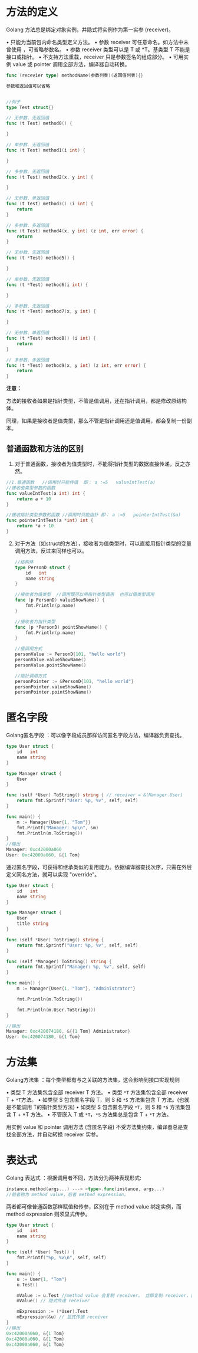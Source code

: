#  方法的定义

Golang 方法总是绑定对象实例，并隐式将实例作为第一实参 (receiver)。

• 只能为当前包内命名类型定义方法。
• 参数 receiver 可任意命名。如方法中未曾使用 ，可省略参数名。
• 参数 receiver 类型可以是 T 或 *T。基类型 T 不能是接口或指针。 
• 不支持方法重载，receiver 只是参数签名的组成部分。
• 可用实例 value 或 pointer 调用全部方法，编译器自动转换。

```go 
func (recevier type) methodName(参数列表)(返回值列表){}

参数和返回值可以省略


//列子
type Test struct{}

// 无参数、无返回值
func (t Test) method0() {

}

// 单参数、无返回值
func (t Test) method1(i int) {

}

// 多参数、无返回值
func (t Test) method2(x, y int) {

}

// 无参数、单返回值
func (t Test) method3() (i int) {
    return
}

// 多参数、多返回值
func (t Test) method4(x, y int) (z int, err error) {
    return
}

// 无参数、无返回值
func (t *Test) method5() {

}

// 单参数、无返回值
func (t *Test) method6(i int) {

}

// 多参数、无返回值
func (t *Test) method7(x, y int) {

}

// 无参数、单返回值
func (t *Test) method8() (i int) {
    return
}

// 多参数、多返回值
func (t *Test) method9(x, y int) (z int, err error) {
    return
}
```

**注意：**

方法的接收者如果是指针类型，不管是值调用，还在指针调用，都是修改原结构体。

同理，如果是接收者是值类型，那么不管是指针调用还是值调用，都会复制一份副本。



## 普通函数和方法的区别

1. 对于普通函数，接收者为值类型时，不能将指针类型的数据直接传递，反之亦然。

```go
//1.普通函数   //调用时只能传值  即： a :=5   valueIntTest(a)
//接收值类型参数的函数
func valueIntTest(a int) int {
    return a + 10
}

//接收指针类型参数的函数 //调用时只能指针 即： a :=5   pointerIntTest(&a)
func pointerIntTest(a *int) int {
    return *a + 10
}
```

2. 对于方法（如struct的方法），接收者为值类型时，可以直接用指针类型的变量调用方法，反过来同样也可以。

   ```go
   //结构体
   type PersonD struct {
       id   int
       name string
   }
   
   //接收者为值类型  //调用既可以用指针类型调用  也可以值类型调用  
   func (p PersonD) valueShowName() {
       fmt.Println(p.name)
   }
   
   //接收者为指针类型
   func (p *PersonD) pointShowName() {
       fmt.Println(p.name)
   }
   
   //值调用方式
   personValue := PersonD{101, "hello world"}    
   personValue.valueShowName()  
   personValue.pointShowName()
   
   //指针调用方式
   personPointer := &PersonD{101, "hello world"} 
   personPointer.valueShowName()
   personPointer.pointShowName()
   
   ```

   

# 匿名字段

Golang匿名字段 ：可以像字段成员那样访问匿名字段方法，编译器负责查找。

```go
type User struct {
    id   int
    name string
}

type Manager struct {
    User
}

func (self *User) ToString() string { // receiver = &(Manager.User)
    return fmt.Sprintf("User: %p, %v", self, self)
}

func main() {
    m := Manager{User{1, "Tom"}}
    fmt.Printf("Manager: %p\n", &m)
    fmt.Println(m.ToString())
}
//输出
Manager: 0xc42000a060
User: 0xc42000a060, &{1 Tom}
```

通过匿名字段，可获得和继承类似的复用能力。依据编译器查找次序，只需在外层定义同名方法，就可以实现 "override"。

```go
type User struct {
    id   int
    name string
}

type Manager struct {
    User
    title string
}

func (self *User) ToString() string {
    return fmt.Sprintf("User: %p, %v", self, self)
}

func (self *Manager) ToString() string {
    return fmt.Sprintf("Manager: %p, %v", self, self)
}

func main() {
    m := Manager{User{1, "Tom"}, "Administrator"}

    fmt.Println(m.ToString())

    fmt.Println(m.User.ToString())
}

//输出
Manager: 0xc420074180, &{{1 Tom} Administrator}
User: 0xc420074180, &{1 Tom}
```



# 方法集

Golang方法集 ：每个类型都有与之关联的方法集，这会影响到接口实现规则

 • 类型 T 方法集包含全部 receiver T 方法。
 • 类型 `*T` 方法集包含全部 receiver T + `*T`方法。
 • 如类型 S 包含匿名字段 T，则 S 和 `*S` 方法集包含 T 方法。(也就是不能调用 T的指针类型方法) 
 • 如类型 S 包含匿名字段 `*T`，则 S 和 `*S` 方法集包含 T + *T 方法。 
 • 不管嵌入 T 或 `*T`，`*S` 方法集总是包含 T + `*T` 方法。

用实例 value 和 pointer 调用方法 (含匿名字段) 不受方法集约束，编译器总是查找全部方法，并自动转换 receiver 实参。



# 表达式

Golang 表达式 ：根据调用者不同，方法分为两种表现形式:

```go
instance.method(args...) ---> <type>.func(instance, args...)
//前者称为 method value，后者 method expression。
```

两者都可像普通函数那样赋值和传参，区别在于 method value 绑定实例，而 method expression 则须显式传参。

```go
type User struct {
    id   int
    name string
}

func (self *User) Test() {
    fmt.Printf("%p, %v\n", self, self)
}

func main() {
    u := User{1, "Tom"}
    u.Test()

    mValue := u.Test //method value 会复制 receiver。 立即复制 receiver，因为不是指针类型，不受后续修改影响。method value 和闭包的实现方式相同，实际返回 FuncVal 类型对象
    mValue() // 隐式传递 receiver

    mExpression := (*User).Test
    mExpression(&u) // 显式传递 receiver
}
//输出
0xc42000a060, &{1 Tom}
0xc42000a060, &{1 Tom}
0xc42000a060, &{1 Tom}
```

